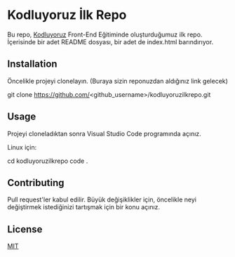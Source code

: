 # Kodluyoruz İlk Repo

Bu repo, [Kodluyoruz](https://www.kodluyoruz.org/) Front-End Eğitiminde oluşturduğumuz ilk repo. İçerisinde bir adet README dosyası, bir adet de index.html barındırıyor.

## Installation

Öncelikle projeyi clonelayın. (Buraya sizin reponuzdan aldığınız link gelecek)


git clone https://github.com/<github_username>/kodluyoruzilkrepo.git


## Usage

Projeyi cloneladıktan sonra Visual Studio Code programında açınız.

Linux için:

cd kodluyoruzilkrepo
code .


## Contributing

Pull request'ler kabul edilir. Büyük değişiklikler için, öncelikle neyi değiştirmek istediğinizi tartışmak için bir konu açınız.

## License

[MIT](https://choosealicense.com/licenses/mit/)
